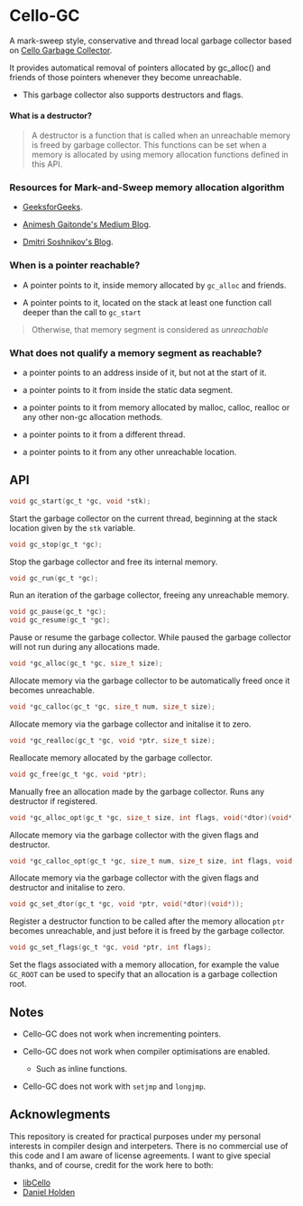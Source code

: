 # Cello-GC

A mark-sweep style, conservative and thread local garbage collector based on [Cello Garbage Collector](http://libcello.org/learn/garbage-collection).

It provides automatical removal of pointers allocated by gc_alloc() and friends of those pointers whenever they become unreachable.

* This garbage collector also supports destructors and flags.

<h4> What is a destructor? </h4>

> A destructor is a function that is called when an unreachable memory is freed by garbage collector. This functions can be set when a memory is allocated by using memory allocation functions defined in this API.

<h3> Resources for Mark-and-Sweep memory allocation algorithm </h3>

* [GeeksforGeeks](https://www.geeksforgeeks.org/mark-and-sweep-garbage-collection-algorithm/).

* [Animesh Gaitonde's Medium Blog](https://medium.com/@animeshgaitonde/garbage-collection-algorithm-mark-sweep-ed874272702d).

* [Dmitri Soshnikov's Blog](http://dmitrysoshnikov.com/compilers/writing-a-mark-sweep-garbage-collector/).

<h3> When is a pointer reachable? </h3>

* A pointer points to it, inside memory allocated by <code>gc_alloc</code> and friends.

* A pointer points to it, located on the stack at least one function call deeper than the call to <code>gc_start</code>

> Otherwise, that memory segment is considered as <i>unreachable</i>

<h3> What does not qualify a memory segment as reachable? </h3>

* a pointer points to an address inside of it, but not at the start of it.

* a pointer points to it from inside the static data segment.

* a pointer points to it from memory allocated by malloc, calloc, realloc or any other non-gc allocation methods.

* a pointer points to it from a different thread.

* a pointer points to it from any other unreachable location.


## API

```c
void gc_start(gc_t *gc, void *stk);
```

Start the garbage collector on the current thread, beginning at the stack 
location given by the `stk` variable.

```c
void gc_stop(gc_t *gc);
```

Stop the garbage collector and free its internal memory.

```c
void gc_run(gc_t *gc);
```

Run an iteration of the garbage collector, freeing any unreachable memory.

```c
void gc_pause(gc_t *gc);
void gc_resume(gc_t *gc);
```

Pause or resume the garbage collector. While paused the garbage collector will not run during any allocations made.

```c
void *gc_alloc(gc_t *gc, size_t size);
```

Allocate memory via the garbage collector to be automatically freed once it
becomes unreachable.

```c
void *gc_calloc(gc_t *gc, size_t num, size_t size);
```

Allocate memory via the garbage collector and initalise it to zero.

```c
void *gc_realloc(gc_t *gc, void *ptr, size_t size);
```

Reallocate memory allocated by the garbage collector.

```c
void gc_free(gc_t *gc, void *ptr);
```

Manually free an allocation made by the garbage collector. Runs any destructor if registered.

```c
void *gc_alloc_opt(gc_t *gc, size_t size, int flags, void(*dtor)(void*));
```

Allocate memory via the garbage collector with the given flags and destructor.

```c
void *gc_calloc_opt(gc_t *gc, size_t num, size_t size, int flags, void(*dtor)(void*));
```

Allocate memory via the garbage collector with the given flags and destructor and initalise to zero.

```c
void gc_set_dtor(gc_t *gc, void *ptr, void(*dtor)(void*));
```

Register a destructor function to be called after the memory allocation `ptr` becomes unreachable, and just before it is freed by the garbage collector.

```c
void gc_set_flags(gc_t *gc, void *ptr, int flags);
```

Set the flags associated with a memory allocation, for example the value `GC_ROOT` can be used to specify that an allocation is a garbage collection root.

## Notes

* Cello-GC does not work when incrementing pointers.

* Cello-GC does not work when compiler optimisations are enabled.
  * Such as inline functions.

* Cello-GC does not work with <code>setjmp</code> and <code>longjmp</code>.

## Acknowlegments

This repository is created for practical purposes under my personal interests in compiler design and interpeters. There is no commercial use of this code and I am aware of license agreements. I want to give special thanks, and of course, credit for the work here to both:

* [libCello](http://libcello.org/home)
* [Daniel Holden](https://github.com/orangeduck)